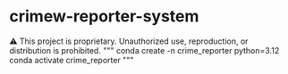 # crimew-reporter-system
⚠️ This project is proprietary. Unauthorized use, reproduction, or distribution is prohibited.
"""
    conda create -n crime_reporter python=3.12
    conda activate crime_reporter
"""